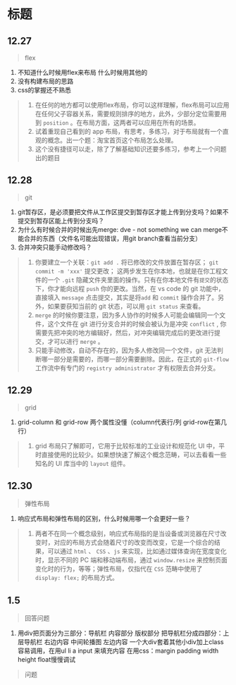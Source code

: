 # 标题

## 12.27

> flex

1. 不知道什么时候用flex来布局
  什么时候用其他的
2. 没有构建布局的思路
3. css的掌握还不熟悉

> 1. 在任何的地方都可以使用flex布局，你可以这样理解，flex布局可以应用在任何父子容器关系，需要规则排序的地方，此外，少部分定位需要用到 `position` 。在布局方面，这两者可以应用在所有的场景。
> 2. 试着重现自己看到的 app 布局，有思考，多练习，对于布局就有一个直观的概念。出一个题：淘宝首页这个布局怎么处理。
> 3. 这个没有捷径可以走，除了了解基础知识还要多练习，参考上一个问题出的题目

## 12.28

> git

1. git暂存区，是必须要把文件从工作区提交到暂存区才能上传到分支吗？如果不提交到暂存区能上传到分支吗？
2. 为什么有时候合并的时候出先merge: dve - not something we can merge不能合并的东西（文件名可能出现错误，用git branch查看当前分支）
3. 合并冲突只能手动修改吗？

> 1. 你要建立一个关联：`git add .` 将已修改的文件放置在暂存区； `git commit -m 'xxx'` 提交更改； 这两步发生在你本地，也就是在你工程文件的一个 `.git` 隐藏文件夹里面的操作。只有在你本地文件有`提交`的状态下，你才能向远程 `push` 你的更改。当然，在 vs code 的 git 功能中，直接填入 `message` 点击提交，其实是将`add` 和 `commit` 操作合并了。另外，如果要获知当前的 git 状态，可以用 `git status` 来查看。
> 2. `merge` 的时候你要注意，因为多人协作的时候多人可能会编辑同一个文件，这个文件在 git 进行分支合并的时候会被认为是冲突 `conflict` , 你需要先把冲突的地方编辑好，然后，对冲突编辑完成后的更改进行提交，才可以进行 `merge` 。
> 3. 只能手动修改，自动不存在的，因为多人修改同一个文件，git 无法判断哪一部分是需要的，而哪一部分需要删除。因此，在正式的 `git-flow` 工作流中有专门的 `registry administrator` 才有权限去合并分支。

## 12.29

> grid

1. grid-column 和 grid-row 两个属性没懂（column代表行/列  grid-row在第几行）

> 1. grid 布局只了解即可，它用于比较标准的工业设计和规范化 UI 中，平时直接使用的比较少。如果想快速了解这个概念范畴，可以去看看一些知名的 UI 库当中的 `layout` 组件。

## 12.30
>弹性布局
1. 响应式布局和弹性布局的区别，什么时候用哪一个会更好一些？

> 1. 两者不在同一个概念级别，响应式布局指的是当设备或浏览器在尺寸改变时，对应的布局方式会随着尺寸的改变而改变，它是一个综合的结果，可以通过 `html` 、 `CSS` 、`js` 来实现，比如通过媒体查询在宽度变化时，显示不同的 PC 端和移动端布局，通过 `window.resize` 来控制页面变化时的行为，等等；弹性布局，仅指代在 `CSS` 范畴中使用了 `display: flex;` 的布局方式。


## 1.5
>回答问题
1. 用div把页面分为三部分：导航栏  内容部分 版权部分
把导航栏分成四部分：上层导航栏 右边内容 中间轮播图 左边内容 一个大div套着其他小div加上class容易调用，在用ul li a input 来填充内容
在用css：margin padding width height float慢慢调试
 >问题
